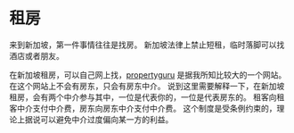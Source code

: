 # 租房

来到新加坡，第一件事情往往是找房。
新加坡法律上禁止短租，临时落脚可以找酒店或者朋友。

在新加坡租房，可以自己网上找，[propertyguru](https://www.propertyguru.com.sg) 是据我所知比较大的一个网站。
在这个网站上不会有房东，只会有房东中介。
说到这里需要解释一下，在新加坡租房，会有两个中介参与其中，一位是代表你的，一位是代表房东的。
租客向租客中介支付中介费，房东向房东中介支付中介费。
这个制度是受条例约束的，理论上据说可以避免中介过度偏向某一方的利益。
